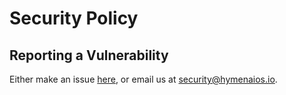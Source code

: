 # Security Policy

## Reporting a Vulnerability

Either make an issue [here](https://github.com/hymenaios-io/website/issues/new), or email us at [security@hymenaios.io](mailto:security@hymenaios.io).
